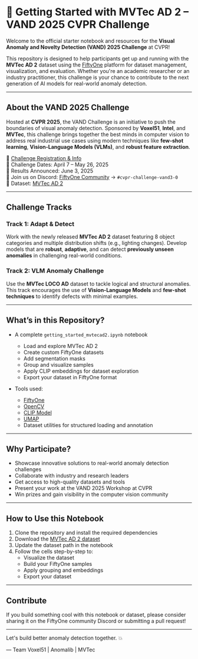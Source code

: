 # 🚀 Getting Started with MVTec AD 2 – VAND 2025 CVPR Challenge

Welcome to the official starter notebook and resources for the **Visual Anomaly and Novelty Detection (VAND) 2025 Challenge** at CVPR!

This repository is designed to help participants get up and running with the **MVTec AD 2** dataset using the [FiftyOne](https://voxel51.com/fiftyone) platform for dataset management, visualization, and evaluation. Whether you're an academic researcher or an industry practitioner, this challenge is your chance to contribute to the next generation of AI models for real-world anomaly detection.

---

## About the VAND 2025 Challenge

Hosted at **CVPR 2025**, the VAND Challenge is an initiative to push the boundaries of visual anomaly detection. Sponsored by **Voxel51**, **Intel**, and **MVTec**, this challenge brings together the best minds in computer vision to address real industrial use cases using modern techniques like **few-shot learning**, **Vision-Language Models (VLMs)**, and **robust feature extraction**.

🔗 [Challenge Registration & Info](https://voxel51.com/computer-vision-events/vand-3-0-challenge-at-cvpr-2025/)  
📅 Challenge Dates: April 7 – May 26, 2025  
📢 Results Announced: June 3, 2025  
💬 Join us on Discord: [FiftyOne Community](https://discord.com/invite/fiftyone-community) → `#cvpr-challenge-vand3-0`  
📂 Dataset: [MVTec AD 2](https://www.mvtec.com/company/research/datasets/mvtec-ad-2)

---

## Challenge Tracks

### Track 1: Adapt & Detect
Work with the newly released **MVTec AD 2** dataset featuring 8 object categories and multiple distribution shifts (e.g., lighting changes). Develop models that are **robust**, **adaptive**, and can detect **previously unseen anomalies** in challenging real-world conditions.

### Track 2: VLM Anomaly Challenge
Use the **MVTec LOCO AD** dataset to tackle logical and structural anomalies. This track encourages the use of **Vision-Language Models** and **few-shot techniques** to identify defects with minimal examples.

---

## What’s in this Repository?

- A complete `getting_started_mvtecad2.ipynb` notebook
  - Load and explore MVTec AD 2
  - Create custom FiftyOne datasets
  - Add segmentation masks
  - Group and visualize samples
  - Apply CLIP embeddings for dataset exploration
  - Export your dataset in FiftyOne format

- Tools used:
  - [FiftyOne](https://docs.voxel51.com/)
  - [OpenCV](https://opencv.org/)
  - [CLIP Model](https://github.com/openai/CLIP)
  - [UMAP](https://umap-learn.readthedocs.io/en/latest/)
  - Dataset utilities for structured loading and annotation

---

## Why Participate?

- Showcase innovative solutions to real-world anomaly detection challenges
- Collaborate with industry and research leaders
- Get access to high-quality datasets and tools
- Present your work at the VAND 2025 Workshop at CVPR
- Win prizes and gain visibility in the computer vision community

---

## How to Use this Notebook

1. Clone the repository and install the required dependencies
2. Download the [MVTec AD 2 dataset](https://www.mvtec.com/company/research/datasets/mvtec-ad-2)
3. Update the dataset path in the notebook
4. Follow the cells step-by-step to:
   - Visualize the dataset
   - Build your FiftyOne samples
   - Apply grouping and embeddings
   - Export your dataset

---

## Contribute

If you build something cool with this notebook or dataset, please consider sharing it on the FiftyOne community Discord or submitting a pull request!

---

Let's build better anomaly detection together. 💥

— Team Voxel51 | Anomalib | MVTec